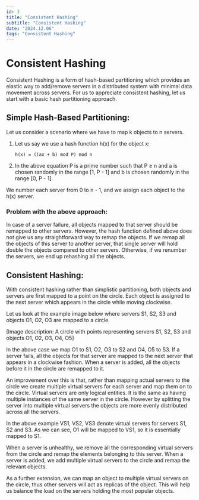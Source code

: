 ```yaml
---
id: 3
title: "Consistent Hashing"
subtitle: "Consistent Hashing"
date: "2024.12.06"
tags: "Consistent Hashing"
---
```


# Consistent Hashing

Consistent Hashing is a form of hash-based partitioning which provides an elastic way to add/remove servers in a distributed system with minimal data movement across servers. For us to appreciate consistent hashing, let us start with a basic hash partitioning approach.

## Simple Hash-Based Partitioning:

Let us consider a scenario where we have to map k objects to n servers.

1. Let us say we use a hash function h(x) for the object x:

   ```
   h(x) = ((ax + b) mod P) mod n
   ```

2. In the above equation P is a prime number such that P ≥ n and a is chosen randomly in the range [1, P - 1] and b is chosen randomly in the range [0, P - 1].

We number each server from 0 to n - 1, and we assign each object to the h(x) server.

### Problem with the above approach:

In case of a server failure, all objects mapped to that server should be remapped to other servers. However, the hash function defined above does not give us any straightforward way to remap the objects. If we remap all the objects of this server to another server, that single server will hold double the objects compared to other servers. Otherwise, if we renumber the servers, we end up rehashing all the objects.

## Consistent Hashing:

With consistent hashing rather than simplistic partitioning, both objects and servers are first mapped to a point on the circle. Each object is assigned to the next server which appears in the circle while moving clockwise.

Let us look at the example image below where servers S1, S2, S3 and objects O1, O2, O3 are mapped to a circle.

[Image description: A circle with points representing servers S1, S2, S3 and objects O1, O2, O3, O4, O5]

In the above case we map O1 to S1, O2, O3 to S2 and O4, O5 to S3. If a server fails, all the objects for that server are mapped to the next server that appears in a clockwise fashion. When a server is added, all the objects before it in the circle are remapped to it.

An improvement over this is that, rather than mapping actual servers to the circle we create multiple virtual servers for each server and map them on to the circle. Virtual servers are only logical entities. It is the same as having multiple instances of the same server in the circle. However by splitting the server into multiple virtual servers the objects are more evenly distributed across all the servers.

In the above example VS1, VS2, VS3 denote virtual servers for servers S1, S2 and S3. As we can see, O1 will be mapped to VS1, so it is essentially mapped to S1.

When a server is unhealthy, we remove all the corresponding virtual servers from the circle and remap the elements belonging to this server. When a server is added, we add multiple virtual servers to the circle and remap the relevant objects.

As a further extension, we can map an object to multiple virtual servers on the circle, thus other servers will act as replicas of the object. This will help us balance the load on the servers holding the most popular objects.